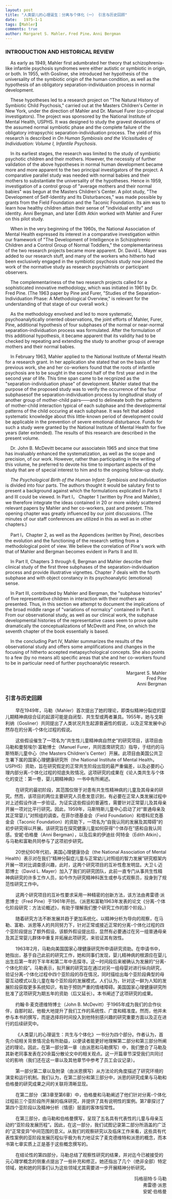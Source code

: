 ```yaml
---
layout: post
title: "人类婴儿的心理诞生：分离与个体化（一） 引言与历史回顾"
date:   1975-1-1
tags: [Mahler]
comments: true
author: Margaret S. Mahler，Fred Pine，Anni Bergman
---
```


### INTRODUCTION AND HISTORICAL REVIEW

&nbsp;&nbsp;&nbsp;&nbsp;As early as 1949, Mahler first adumbrated her theory that schizophrenia-like infantile psychosis syndromes were either autistic or symbiotic in origin, or both. In 1955, with Gosliner, she introduced her hypothesis of the universality of the symbiotic origin of the human condition, as well as the hypothesis of an obligatory separation-individuation process in normal development.

&nbsp;&nbsp;&nbsp;&nbsp;These hypotheses led to a research project on "The Natural History of Symbiotic Child Psychosis," carried out at the Masters Children's Center in New York, under the direction of Mahler and Dr. Manuel Furer (co-principal investigators). The project was sponsored by the National Institute of Mental Health, USPHS. It was designed to study the gravest deviations of the assumed normal symbiotic phase and the complete failure of the obligatory intrapsychic separation-individuation process. The yield of this research is described in *On Human Symbiosis and the Vicissitudes of Individuation: Volume Ⅰ, Infantile Psychosis*.

&nbsp;&nbsp;&nbsp;&nbsp;In its earliest stages, the research was limited to the study of symbiotic psychotic children and their mothers. However, the necessity of further validation of the above hypotheses in normal human development became more and more apparent to the two principal investigators of the project. A comparative parallel study was needed with normal babies and their mothers to substantiate the universality of the hypotheses. Hence in 1959, investigation of a control group of "average mothers and their normal babies" was begun at the Masters Children's Center. A pilot study, "The Development of Self-Identity and Its Disturbances," was made possible by grants from the Field Foundation and the Taconic Foundation. Its aim was to learn how healthy children attain their sense of "individual entity" and identity. Anni Bergman, and later Edith Atkin worked with Mahler and Furer on this pilot study.

&nbsp;&nbsp;&nbsp;&nbsp;When in the very beginning of the 1960s, the National Association of Mental Health expressed its interest in a comparative investigation within our framework of "The Development of Intelligence in Schizophrenic Children and a Control Group of Normal Toddlers," the complementariness of the two research projects became more apparent. Dr. David L. Mayer was added to our research stuff, and many of the workers who hitherto had been exclusively engaged in the symbiotic psychosis study now joined the work of the normative study as research psychiatrists or participant observers.

&nbsp;&nbsp;&nbsp;&nbsp;The complementariness of the two research projects called for a sophisticated innovative methodology, which was initiated in 1961 by Dr. Fred Pine. (The 1963 paper by Pine and Furer, "Studies of the Separation-Individuation Phase: A Methodological Overview," is relevant for the understanding of that stage of our overall work.)

&nbsp;&nbsp;&nbsp;&nbsp;As the methodology envolved and led to more systematic, psychoanalytically oriented observations, the joint efforts of Mahler, Furer, Pine, additional hypothesis of four subphases of the normal or near-normal separation-individuation process was formulated. After the formulation of this additional hypothesis, it became apparent that its validity had to be checked by repeating and extending the study to another group of average mothers and their normal babies. 

&nbsp;&nbsp;&nbsp;&nbsp;In February 1963, Mahler applied to the National Institute of Mental Health for a research grant. In her application she stated that on the basis of her previous work, she and her co-workers found that the roots of infantile psychosis are to be sought in the second half of the first year and in the second year of life. This time span came to be recgnized as the "separation-individuation phase" of development. Mahler stated that the purpose of the proposed study was to verify the occurrence of the four subphasesof the separation-individuation process by longitudinal study of another group of mother-child pairs——and to delineate both the patterns of mother-child interaction typical of each subphase and the developmental patterns of the child occuring at each subphase. It was felt that added systematic knowledge about this little-known period of development could be applicable in the prevention of severe emotional disturbance. Funds for such a study were granted by the National Institute of Mental Health for five years (later extended). The results of this research are described in the present volume.

&nbsp;&nbsp;&nbsp;&nbsp;Dr. John B. McDevitt became our associatein 1965 and since that time has invaluably enhanced the systematization, as well as the scope and precision, of our work. However, rather than participating in the writing of this volume, he preferred to devote his time to important aspects of the study that are of special interest to him and to the ongoing follow-up study.

&nbsp;&nbsp;&nbsp;&nbsp;*The Psychological Birth of the Human Infant: Symbiosis and Individuation* is divided into four parts. The authors thought it would be salutary first to present a background against which the formulations explicated in Parts Ⅱ and Ⅲ could be viewed. In Part Ⅰ， Chapter 1 (written by Pine and Mahler), we therefore integrate the ideas contained in 20 or more widely scattered relevant papers by Mahler and her co-workers, past and present. This opening chapter was greatly influenced by our joint discussions. (The minutes of our staff conferences are utilized in this as well as in other chapters.)

&nbsp;&nbsp;&nbsp;&nbsp;Part Ⅰ，Chapter 2, as well as the Appendices (written by Pine), describes the evolution and the functioning of the research setting from a methodological point of view. We believe the correlation of Pine's work with that of Mahler and Bergman becomes evident in Parts Ⅱ and Ⅲ.

&nbsp;&nbsp;&nbsp;&nbsp;In Part Ⅱ, Chapters 3 through 6, Bergman and Mahler describe their clinical study of the first three subphases of the separation-individuation process and provide illustrative vignettes. Chapter 7 deals with the fourth subphase and with object constancy in its psychoanalytic (emotional) sense.

&nbsp;&nbsp;&nbsp;&nbsp;In Part Ⅲ, contributed by Mahler and Bergman, the "subphase histories" of five representative children in interaction with their mothers are presented. Thus, in this section we attempt to document the implications of the broad middle range of "variations of normalcy" contained in Part Ⅱ. From our observational study, as well as our clinical work, the subphase developmental histories of the representative cases seem to prove quite dramatically the conceptualizations of McDevitt and Pine, on which the seventh chapter of the book essentially is based.

&nbsp;&nbsp;&nbsp;&nbsp;In the concluding Part Ⅳ, Mahler summarizes the results of the observational study and offers some amplifications and changes in the focusing of hitherto accepted metapsychological concepts. She also points to a few (by no means all) specific areas that she and her co-workers found to be in particular need of further psychoanalytic research.

<div style="text-align: right;">
Margaret S. Mahler<br>
Fred Pine<br>
Anni Bergman
</div>

### 引言与历史回顾

&nbsp;&nbsp;&nbsp;&nbsp;&nbsp;&nbsp;&nbsp;&nbsp;早在1949年，马勒（Mahler）首次提出了她的理论，即类似精神分裂症的婴儿期精神病综合征的起源可能是自闭型、共生型或两者兼具。1955年，她与戈斯利纳（Gosliner）共同提出了人类状况共生起源普遍性的假说，以及正常发展中必然存在的分离-个体化过程的假说。

&nbsp;&nbsp;&nbsp;&nbsp;&nbsp;&nbsp;&nbsp;&nbsp;这些假设催生了一项名为“共生性儿童精神病自然史”的研究项目，该项目由马勒和曼努埃尔·富勒博士（Manuel Furer，共同首席研究员）指导，于纽约的马斯特斯儿童中心（the Masters Children's Center）开展。此项目由美国公共卫生署下属的国家心理健康研究所（the National Institute of Mental Health，USPHS）资助，旨在研究假定的正常共生阶段出现的最严重偏差，以及必要的心理内部分离-个体化过程的彻底失败情况。这项研究的成果在《论人类共生与个体化的变迁：第一卷，婴儿期精神病》一书中有所阐述。 

&nbsp;&nbsp;&nbsp;&nbsp;&nbsp;&nbsp;&nbsp;&nbsp;在研究的最初阶段，其范围仅限于对患有共生性精神病的儿童及其母亲的研究。然而，该项目的两位主要研究人员愈发意识到，有必要在正常人类发展过程中对上述假设作进一步验证。为证实这些假设的普遍性，需要针对正常婴儿及其母亲开展一项对比平行研究。因此，1959年，马斯特斯儿童中心启动了对“普通母亲及其正常婴儿”对照组的调查。在菲尔德基金会（Field Foundation）和塔科尼克基金会（Taconic Foundation）的资助下，一项名为“自我认同的发展及其障碍”的初步研究得以开展。该研究旨在探究健康儿童如何获得“个体存在”感和自我认同感。安妮·伯格曼（Anni Bergman），以及后来的伊迪丝·阿特金（Edith Atkin），与马勒和富勒共同参与了这项初步研究。 

&nbsp;&nbsp;&nbsp;&nbsp;&nbsp;&nbsp;&nbsp;&nbsp;20世纪60年代初，美国心理健康协会（the National Association of Mental Health）表示对在我们“精神分裂症儿童与正常幼儿对照组的智力发展”研究框架内开展一项对比调查感兴趣，此时，这两个研究项目的互补性愈发明显。大卫·L·迈耶博士（David L. Mayer）加入了我们的研究团队，此前一直专门从事共生性精神病研究的许多工作人员，如今作为研究精神科医生或参与式观察员，投身到了规范性研究工作中。 

&nbsp;&nbsp;&nbsp;&nbsp;&nbsp;&nbsp;&nbsp;&nbsp;这两个研究项目的互补性要求采用一种精密的创新方法，该方法由弗雷德·派恩博士（Fred Pine）于1961年开创。（派恩和富勒1963年发表的论文《分离-个体化阶段研究：方法论概述》，有助于理解我们整个研究工作的那个阶段。） 

&nbsp;&nbsp;&nbsp;&nbsp;&nbsp;&nbsp;&nbsp;&nbsp;随着研究方法不断发展并趋于更加系统化、以精神分析为导向的观察，在马勒、富勒、派恩等人的共同努力下，针对正常或接近正常的分离-个体化过程的四个亚阶段提出了额外假设。该额外假设提出后，显然有必要通过在另一组普通母亲及其正常婴儿群体中重复并拓展此项研究，来验证其有效性。 

&nbsp;&nbsp;&nbsp;&nbsp;&nbsp;&nbsp;&nbsp;&nbsp;1963年2月，马勒向美国国家心理健康研究所申请研究资助。在申请书中，她指出，基于自己此前的研究工作，她和同事们发现，婴儿精神病的根源应在婴儿出生后第一年的下半年和第二年中去探寻。这一时间段后来被确认为发展的“分离-个体化阶段”。马勒表示，拟开展的研究旨在通过对另一组母婴对进行纵向研究，验证分离-个体化过程中四个亚阶段的存在情况，同时描绘出每个亚阶段典型的母婴互动模式以及儿童在每个亚阶段的发展模式。人们认为，针对这一鲜为人知的发展阶段获取更多系统知识，有助于预防严重的情绪障碍。美国国家心理健康研究所批准了这项研究为期五年的资助（后又延长）。本书阐述了这项研究的成果。 

&nbsp;&nbsp;&nbsp;&nbsp;&nbsp;&nbsp;&nbsp;&nbsp;约翰·B·麦克德维特博士（John B. McDevitt）于1965年成为我们的合作伙伴，自那时起，他极大地提升了我们工作的系统性、广度和精准度。然而，他并未参与本书的撰写，而是选择将时间投入到他特别感兴趣的研究重要方面以及正在进行的后续研究中。 

&nbsp;&nbsp;&nbsp;&nbsp;&nbsp;&nbsp;&nbsp;&nbsp;《人类婴儿的心理诞生：共生与个体化》一书分为四个部分。作者认为，首先介绍相关背景情况会有所助益，以便读者能更好地理解第二部分和第三部分所阐述的理论。因此，在第一部分第一章（由派恩和马勒撰写）中，我们整合了马勒及其新老同事发表在20余篇分散论文中的相关观点。这一开篇章节深受我们共同讨论的影响（我们还在这一章以及其他章节中参考了员工会议记录）。 

&nbsp;&nbsp;&nbsp;&nbsp;&nbsp;&nbsp;&nbsp;&nbsp;第一部分第二章以及附录（由派恩撰写）从方法论的角度描述了研究环境的演变和运行机制。我们认为，在第二部分和第三部分中，派恩的研究成果与马勒和伯格曼的研究成果之间的关联将清晰显现。 

&nbsp;&nbsp;&nbsp;&nbsp;&nbsp;&nbsp;&nbsp;&nbsp;在第二部分（第3章至第6章）中，伯格曼和马勒阐述了他们针对分离-个体化过程前三个亚阶段所开展的临床研究，并提供了具有说明性的案例。第7章探讨了第四个亚阶段以及精神分析（情感）层面的客体恒常性。 

&nbsp;&nbsp;&nbsp;&nbsp;&nbsp;&nbsp;&nbsp;&nbsp;在第三部分，由马勒和伯格曼撰写，呈现了五名具有代表性的儿童与母亲互动的“亚阶段发展历程”。因此，在这一部分，我们试图记录第二部分所涵盖的广泛的“正常变异”中间范围的意义。从我们的观察研究以及临床工作来看，这些具有代表性案例的亚阶段发展历程似乎极为有力地证实了麦克德维特和派恩的概念，而本书第七章实质上正是基于这些概念撰写的。

&nbsp;&nbsp;&nbsp;&nbsp;&nbsp;&nbsp;&nbsp;&nbsp;在结论性的第四部分，马勒总结了观察性研究的结果，并对迄今已被接受的元心理学概念的侧重点提出了一些补充和修正。她还指出了几个（绝非全部）特定领域，她和她的同事们认为这些领域尤其需要进一步开展精神分析研究。 

<div style="text-align: right;">
玛格丽特·S·马勒<br>
弗雷德·派恩<br>
安妮·伯格曼
</div>
